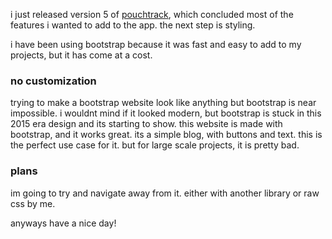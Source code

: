 i just released version 5 of [pouchtrack](https://pt.benadryl.dev), which concluded most of the features i wanted to add to the app. the next step is styling.

i have been using bootstrap because it was fast and easy to add to my projects, but it has come at a cost.

### no customization

trying to make a bootstrap website look like anything but bootstrap is near impossible.
i wouldnt mind if it looked modern, but bootstrap is stuck in this 2015 era design and its starting to show.
this website is made with bootstrap, and it works great. 
its a simple blog, with buttons and text. this is the perfect use case for it.
but for large scale projects, it is pretty bad.

### plans

im going to try and navigate away from it. either with another library or raw css by me. 

anyways have a nice day!